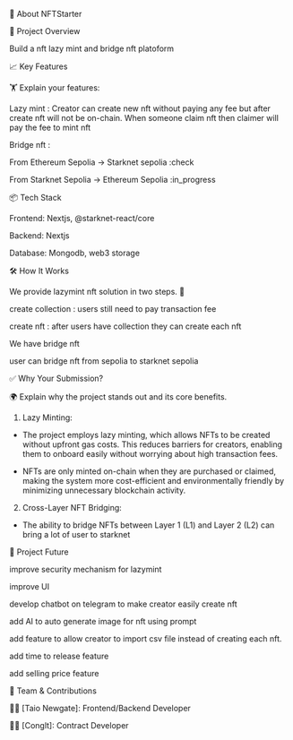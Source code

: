 🚀 About NFTStarter

🌟 Project Overview

Build a nft lazy mint and bridge nft platoform

📈 Key Features





🏋️ Explain your features:





Lazy mint : Creator can create new nft without paying any fee but after create nft will not be on-chain. When someone claim nft then claimer will pay the fee to mint nft



Bridge nft :





From Ethereum Sepolia -> Starknet sepolia :check



From Starknet Sepolia -> Ethereum Sepolia :in_progress

📦 Tech Stack





Frontend: Nextjs, @starknet-react/core



Backend: Nextjs



Database: Mongodb, web3 storage

🛠️ How It Works





We provide lazymint nft solution in two steps. 🎯





create collection : users still need to pay transaction fee



create nft : after users have collection they can create each nft



We have bridge nft





user can bridge nft from sepolia to starknet sepolia

✅ Why Your Submission?





🌍 Explain why the project stands out and its core benefits.





1. Lazy Minting:

- The project employs lazy minting, which allows NFTs to be created without upfront gas costs. This reduces barriers for creators, enabling them to onboard easily without worrying about high transaction fees.

- NFTs are only minted on-chain when they are purchased or claimed, making the system more cost-efficient and environmentally friendly by minimizing unnecessary blockchain activity.



2. Cross-Layer NFT Bridging:

- The ability to bridge NFTs between Layer 1 (L1) and Layer 2 (L2) can bring a lot of user to starknet

📅 Project Future





improve security mechanism for lazymint



improve UI



develop chatbot on telegram to make creator easily create nft



add AI to auto generate image for nft using prompt



add feature to allow creator to import csv file instead of creating each nft.



add time to release feature



add selling price feature

🤝 Team & Contributions





🧑‍💻 [Taio Newgate]: Frontend/Backend Developer



🧑‍💻 [Conglt]: Contract Developer

